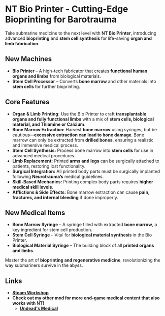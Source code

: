# NT Bio Printer - Cutting-Edge Bioprinting for Barotrauma

Take submarine medicine to the next level with **NT Bio Printer**, introducing advanced **bioprinting** and **stem cell synthesis** for life-saving **organ and limb fabrication**.

## New Machines

- **Bio Printer** – A high-tech fabricator that creates **functional human organs and limbs** from biological materials.
- **Stem Cell Processor** – Converts **bone marrow** and other materials into **stem cells** for further bioprinting.

## Core Features

- **Organ & Limb Printing:** Use the Bio Printer to craft **transplantable organs and fully functional limbs** with a mix of **stem cells, biological material, and Thiamine or Calcium**.
- **Bone Marrow Extraction:** Harvest **bone marrow** using syringes, but be cautious—**excessive extraction can lead to bone damage**. Bone marrow can only be extracted from **drilled bones**, ensuring a realistic and immersive medical process.
- **Stem Cell Synthesis:** Process bone marrow into **stem cells** for use in advanced medical procedures.
- **Limb Replacement:** Printed **arms and legs** can be surgically attached to patients, restoring lost functionality.
- **Surgical Integration:** All printed body parts must be surgically implanted following **Neurotrauma’s** medical guidelines.
- **Skill-Based Mechanics:** Printing complex body parts requires **higher medical skill levels**.
- **Afflictions & Side Effects:** Bone marrow extraction can cause **pain, fractures, and internal bleeding** if done improperly.

## New Medical Items

- **Bone Marrow Syringe** – A syringe filled with extracted **bone marrow**, a key ingredient for stem cell production.
- **Stem Cell Syringe** – Vital for **biological material synthesis** in the Bio Printer.
- **Biological Material Syringe** – The building block of all **printed organs and limbs**.

Master the art of **bioprinting and regenerative medicine**, revolutionizing the way submariners survive in the abyss.

## Links

- **[Steam Workshop](https://steamcommunity.com/sharedfiles/filedetails/?id=3429100373)**
- **Check out my other mod for more end-game medical content that also works with NT!**  
  - **[Undead's Medical](https://steamcommunity.com/sharedfiles/filedetails/?id=3275278739)**

